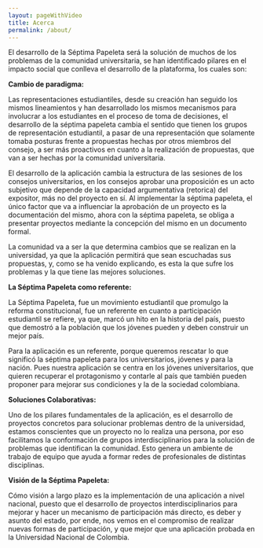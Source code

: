 ```yaml
---
layout: pageWithVideo
title: Acerca
permalink: /about/
---
```

El desarrollo de la Séptima Papeleta será la solución de muchos de los problemas de la comunidad universitaria, se han identificado pilares en el impacto social que conlleva el desarrollo de la plataforma, los cuales son:


**Cambio de paradigma:**


Las representaciones estudiantiles, desde su creación han seguido los mismos lineamientos y han desarrollado los mismos mecanismos para involucrar a los estudiantes en el proceso de toma de decisiones, el desarrollo de la séptima papeleta cambia el sentido que tienen los grupos de representación estudiantil, a pasar de una representación que solamente tomaba posturas frente a propuestas hechas por otros miembros del consejo, a ser más proactivos en cuanto a la realización de propuestas, que van a ser hechas por la comunidad universitaria.


El desarrollo de la aplicación cambia la estructura de las sesiones de los consejos universitarios, en los consejos aprobar una proposición es un acto subjetivo que depende de la capacidad argumentativa (retorica) del expositor, más no del proyecto en sí. Al implementar la séptima papeleta, el único factor que va a influenciar la aprobación de un proyecto es la documentación del mismo, ahora con la séptima papeleta, se obliga a presentar proyectos mediante la concepción del mismo en un documento formal.


La comunidad va a ser la que determina cambios que se realizan en la universidad, ya que la aplicación permitirá que sean escuchadas sus propuestas, y, como se ha venido explicando, es esta la que sufre los problemas y la que tiene las mejores soluciones.


**La Séptima Papeleta como referente:**


La Séptima Papeleta, fue un movimiento estudiantil que promulgo la reforma constitucional, fue un referente en cuanto a participación estudiantil se refiere, ya que, marcó un hito en la historia del país, puesto que demostró a la población que los jóvenes pueden y deben construir un mejor país.


Para la aplicación es un referente, porque queremos rescatar lo que significó la séptima papeleta para los universitarios, jóvenes y para la nación. Pues nuestra aplicación se centra en los jóvenes universitarios, que quieren recuperar el protagonismo y contarle al país que también pueden proponer para mejorar sus condiciones y la de la sociedad colombiana.


**Soluciones Colaborativas:**


Uno de los pilares fundamentales de la aplicación, es el desarrollo de proyectos concretos para solucionar problemas dentro de la universidad, estamos conscientes que un proyecto no lo realiza una persona, por eso facilitamos la conformación de grupos interdisciplinarios para la solución de problemas que identifican la comunidad. Esto genera un ambiente de trabajo de equipo que ayuda a formar redes de profesionales de distintas disciplinas.


**Visión de la Séptima Papeleta:**


Cómo visión a largo plazo es la implementación de una aplicación a nivel nacional, puesto que el desarrollo de proyectos interdisciplinarios para mejorar y hacer un mecanismo de participación más directo, es deber y asunto del estado, por ende, nos vemos en el compromiso de realizar nuevas formas de participación, y que mejor que una aplicación probada en la Universidad Nacional de Colombia.



